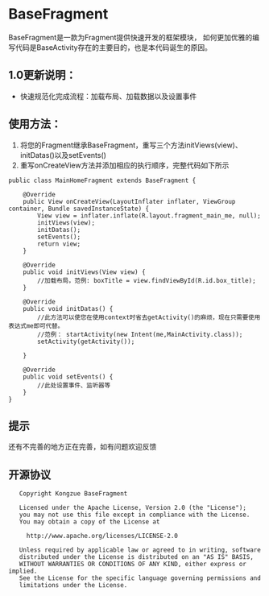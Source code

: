 # BaseFragment
BaseFragment是一款为Fragment提供快速开发的框架模块，
如何更加优雅的编写代码是BaseActivity存在的主要目的，也是本代码诞生的原因。

## 1.0更新说明：
- 快速规范化完成流程：加载布局、加载数据以及设置事件

## 使用方法：
1) 将您的Fragment继承BaseFragment，重写三个方法initViews(view)、initDatas()以及setEvents()
2) 重写onCreateView方法并添加相应的执行顺序，完整代码如下所示
```
public class MainHomeFragment extends BaseFragment {

    @Override
    public View onCreateView(LayoutInflater inflater, ViewGroup container, Bundle savedInstanceState) {
        View view = inflater.inflate(R.layout.fragment_main_me, null);
        initViews(view);
        initDatas();
        setEvents();
        return view;
    }

    @Override
    public void initViews(View view) {
        //加载布局，范例: boxTitle = view.findViewById(R.id.box_title);
    }

    @Override
    public void initDatas() {
        //此方法可以使您在使用context时省去getActivity()的麻烦，现在只需要使用表达式me即可代替。
        //范例： startActivity(new Intent(me,MainActivity.class));
        setActivity(getActivity());   

    }

    @Override
    public void setEvents() {
        //此处设置事件、监听器等
    }
}

```

## 提示
还有不完善的地方正在完善，如有问题欢迎反馈

## 开源协议
```
   Copyright Kongzue BaseFragment

   Licensed under the Apache License, Version 2.0 (the "License");
   you may not use this file except in compliance with the License.
   You may obtain a copy of the License at

     http://www.apache.org/licenses/LICENSE-2.0

   Unless required by applicable law or agreed to in writing, software
   distributed under the License is distributed on an "AS IS" BASIS,
   WITHOUT WARRANTIES OR CONDITIONS OF ANY KIND, either express or implied.
   See the License for the specific language governing permissions and
   limitations under the License.
```
